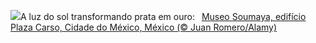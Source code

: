 ![](https://www.bing.com/th?id=OHR.MuseoSoumaya_PT-BR6724252759_UHD.jpg&w=1000)A luz do sol transformando prata em ouro:&nbsp;&ensp;[Museo Soumaya, edifício Plaza Carso, Cidade do México, México (© Juan Romero/Alamy)](https://www.bing.com/th?id=OHR.MuseoSoumaya_PT-BR6724252759_UHD.jpg)
<br><br/>
